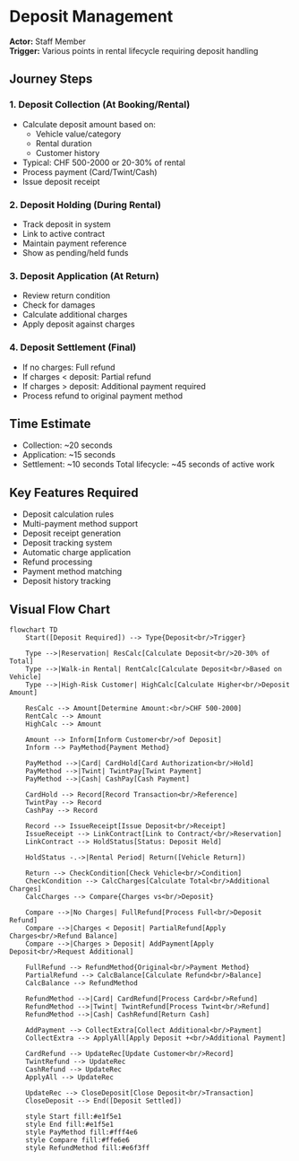 # Deposit Management

**Actor:** Staff Member  
**Trigger:** Various points in rental lifecycle requiring deposit handling

## Journey Steps

### 1. Deposit Collection (At Booking/Rental)

- Calculate deposit amount based on:
  - Vehicle value/category
  - Rental duration
  - Customer history
- Typical: CHF 500-2000 or 20-30% of rental
- Process payment (Card/Twint/Cash)
- Issue deposit receipt

### 2. Deposit Holding (During Rental)

- Track deposit in system
- Link to active contract
- Maintain payment reference
- Show as pending/held funds

### 3. Deposit Application (At Return)

- Review return condition
- Check for damages
- Calculate additional charges
- Apply deposit against charges

### 4. Deposit Settlement (Final)

- If no charges: Full refund
- If charges < deposit: Partial refund
- If charges > deposit: Additional payment required
- Process refund to original payment method

## Time Estimate

- Collection: ~20 seconds
- Application: ~15 seconds
- Settlement: ~10 seconds Total lifecycle: ~45 seconds of active work

## Key Features Required

- Deposit calculation rules
- Multi-payment method support
- Deposit receipt generation
- Deposit tracking system
- Automatic charge application
- Refund processing
- Payment method matching
- Deposit history tracking

## Visual Flow Chart

```mermaid
flowchart TD
    Start([Deposit Required]) --> Type{Deposit<br/>Trigger}

    Type -->|Reservation| ResCalc[Calculate Deposit<br/>20-30% of Total]
    Type -->|Walk-in Rental| RentCalc[Calculate Deposit<br/>Based on Vehicle]
    Type -->|High-Risk Customer| HighCalc[Calculate Higher<br/>Deposit Amount]

    ResCalc --> Amount[Determine Amount:<br/>CHF 500-2000]
    RentCalc --> Amount
    HighCalc --> Amount

    Amount --> Inform[Inform Customer<br/>of Deposit]
    Inform --> PayMethod{Payment Method}

    PayMethod -->|Card| CardHold[Card Authorization<br/>Hold]
    PayMethod -->|Twint| TwintPay[Twint Payment]
    PayMethod -->|Cash| CashPay[Cash Payment]

    CardHold --> Record[Record Transaction<br/>Reference]
    TwintPay --> Record
    CashPay --> Record

    Record --> IssueReceipt[Issue Deposit<br/>Receipt]
    IssueReceipt --> LinkContract[Link to Contract/<br/>Reservation]
    LinkContract --> HoldStatus[Status: Deposit Held]

    HoldStatus -.->|Rental Period| Return([Vehicle Return])

    Return --> CheckCondition[Check Vehicle<br/>Condition]
    CheckCondition --> CalcCharges[Calculate Total<br/>Additional Charges]
    CalcCharges --> Compare{Charges vs<br/>Deposit}

    Compare -->|No Charges| FullRefund[Process Full<br/>Deposit Refund]
    Compare -->|Charges < Deposit| PartialRefund[Apply Charges<br/>Refund Balance]
    Compare -->|Charges > Deposit| AddPayment[Apply Deposit<br/>Request Additional]

    FullRefund --> RefundMethod{Original<br/>Payment Method}
    PartialRefund --> CalcBalance[Calculate Refund<br/>Balance]
    CalcBalance --> RefundMethod

    RefundMethod -->|Card| CardRefund[Process Card<br/>Refund]
    RefundMethod -->|Twint| TwintRefund[Process Twint<br/>Refund]
    RefundMethod -->|Cash| CashRefund[Return Cash]

    AddPayment --> CollectExtra[Collect Additional<br/>Payment]
    CollectExtra --> ApplyAll[Apply Deposit +<br/>Additional Payment]

    CardRefund --> UpdateRec[Update Customer<br/>Record]
    TwintRefund --> UpdateRec
    CashRefund --> UpdateRec
    ApplyAll --> UpdateRec

    UpdateRec --> CloseDeposit[Close Deposit<br/>Transaction]
    CloseDeposit --> End([Deposit Settled])

    style Start fill:#e1f5e1
    style End fill:#e1f5e1
    style PayMethod fill:#fff4e6
    style Compare fill:#ffe6e6
    style RefundMethod fill:#e6f3ff
```
